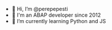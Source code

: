 - 👋 Hi, I’m @perepepesti
- 👀 I'm an  ABAP developer since 2012 
- 🌱 I’m currently learning Python and JS

<!---
perepepesti/perepepesti is a ✨ special ✨ repository because its `README.md` (this file) appears on your GitHub profile.
You can click the Preview link to take a look at your changes.
--->

